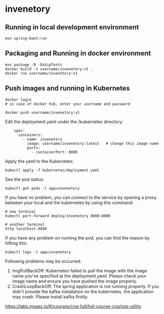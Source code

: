 # invenetory

## Running in local development environment

```
mvn spring-boot:run
```

## Packaging and Running in docker environment

```
mvn package -B -DskipTests
docker build -t username/invenetory:v1 .
docker run username/invenetory:v1
```

## Push images and running in Kubernetes

```
docker login 
# in case of docker hub, enter your username and password

docker push username/invenetory:v1
```

Edit the deployment.yaml under the /kubernetes directory:
```
    spec:
      containers:
        - name: invenetory
          image: username/invenetory:latest   # change this image name
          ports:
            - containerPort: 8080

```

Apply the yaml to the Kubernetes:
```
kubectl apply -f kubernetes/deployment.yaml
```

See the pod status:
```
kubectl get pods -l app=invenetory
```

If you have no problem, you can connect to the service by opening a proxy between your local and the kubernetes by using this command:
```
# new terminal
kubectl port-forward deploy/invenetory 8080:8080

# another terminal
http localhost:8080
```

If you have any problem on running the pod, you can find the reason by hitting this:
```
kubectl logs -l app=invenetory
```

Following problems may be occurred:

1. ImgPullBackOff:  Kubernetes failed to pull the image with the image name you've specified at the deployment.yaml. Please check your image name and ensure you have pushed the image properly.
1. CrashLoopBackOff: The spring application is not running properly. If you didn't provide the kafka installation on the kubernetes, the application may crash. Please install kafka firstly:

https://labs.msaez.io/#/courses/cna-full/full-course-cna/ops-utility

